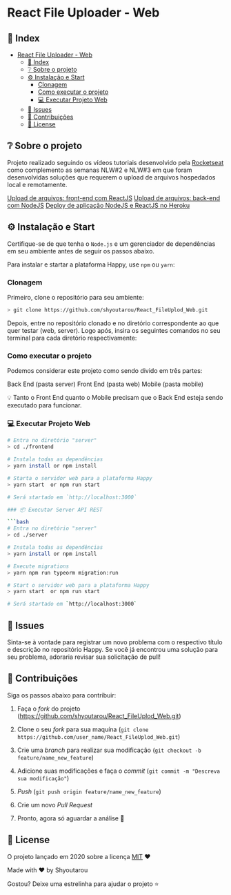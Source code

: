 # React File Uploader - Web

<!-- <p align="center">
  <img src="https://raw.githubusercontent.com/shyoutarou/NLW-Next-Level-Week-3/master/.github/demo.gif" alt="NLW Intro" width="650px" />
</p>

<p align="center">
  <img src="https://raw.githubusercontent.com/shyoutarou/NLW-Next-Level-Week-3/master/.github/HappyLogo.png" alt="Happy Logo" width="80%" />
</p> -->

## 📌 Index

- [React File Uploader - Web](#react-file-uploader---web)
  - [📌 Index](#-index)
  - [❔ Sobre o projeto](#-sobre-o-projeto)
  - [⚙ Instalação e Start](#-instalação-e-start)
    - [Clonagem](#clonagem)
    - [Como executar o projeto](#como-executar-o-projeto)
    - [💻 Executar Projeto Web](#-executar-projeto-web)
  - [🐛 Issues](#-issues)
  - [🤝 Contribuições](#-contribuições)
  - [📜 License](#-license)


## ❔ Sobre o projeto

Projeto realizado seguindo os vídeos tutoriais desenvolvido pela [Rocketseat](https://www.youtube.com/channel/UCSfwM5u0Kce6Cce8_S72olg) como complemento as semanas NLW#2 e NLW#3 em que foram desenvolvidas soluções que requerem o upload de arquivos hospedados local e remotamente.

[Upload de arquivos: front-end com ReactJS](https://www.youtube.com/watch?v=G5UZmvkLWSQ)
[Upload de arquivos: back-end com NodeJS](https://www.youtube.com/watch?v=MkkbUfcZUZM)
[Deploy de aplicação NodeJS e ReactJS no Heroku](https://www.youtube.com/watch?v=-j7vLmBMsEU)

<!-- ## 📸 Screenshots

### Web Interface com ReactJS

<p align="center">
  <img src="https://raw.githubusercontent.com/shyoutarou/NLW-Next-Level-Week-3/master/.github/demo_web.gif" alt="Happy Web" width="100%" />
</p> -->

## ⚙ Instalação e Start

Certifique-se de que tenha o `Node.js` e um gerenciador de dependências em seu ambiente antes de seguir os passos abaixo.

Para instalar e startar a plataforma Happy, use `npm` ou `yarn`:

### Clonagem

Primeiro, clone o repositório para seu ambiente:

```bash
> git clone https://github.com/shyoutarou/React_FileUplod_Web.git 
```

Depois, entre no repositório clonado e no diretório correspondente ao que quer testar (web, server).
Logo após, insira os seguintes comandos no seu terminal para cada diretório respectivamente:

### Como executar o projeto

Podemos considerar este projeto como sendo divido em três partes:

Back End (pasta server) Front End (pasta web) Mobile (pasta mobile)

💡 Tanto o Front End quanto o Mobile precisam que o Back End esteja sendo executado para funcionar.

### 💻 Executar Projeto Web

```bash
# Entra no diretório "server"
> cd ./frontend

# Instala todas as dependências
> yarn install or npm install

# Starta o servidor web para a plataforma Happy
> yarn start  or npm run start

# Será startado em `http://localhost:3000`

### 📦 Executar Server API REST

```bash
# Entra no diretório "server"
> cd ./server

# Instala todas as dependências
> yarn install or npm install

# Execute migrations
> yarn npm run typeorm migration:run

# Start o servidor web para a plataforma Happy
> yarn start  or npm run start

# Será startado em `http://localhost:3000`
```

## 🐛 Issues

Sinta-se à vontade para registrar um novo problema com o respectivo título e descrição no repositório Happy. Se você já encontrou uma solução para seu problema, adoraria revisar sua solicitação de pull!

## 🤝 Contribuições

Siga os passos abaixo para contribuir:

1. Faça o *fork* do projeto (<https://github.com/shyoutarou/React_FileUplod_Web.git>)

2. Clone o seu *fork* para sua maquína (`git clone https://github.com/user_name/React_FileUplod_Web.git`)

3. Crie uma *branch* para realizar sua modificação (`git checkout -b feature/name_new_feature`)

4. Adicione suas modificações e faça o *commit* (`git commit -m "Descreva sua modificação"`)

5. *Push* (`git push origin feature/name_new_feature`)

6. Crie um novo *Pull Request*

7. Pronto, agora só aguardar a análise 🚀 


## 📜 License

O projeto lançado em 2020 sobre a licença [MIT](./LICENSE) ❤️ 

Made with ♥ by Shyoutarou

Gostou? Deixe uma estrelinha para ajudar o projeto ⭐

 


